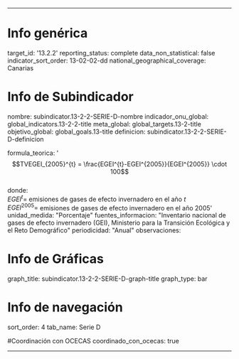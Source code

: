 ---

# Info genérica
target_id: '13.2.2'
reporting_status: complete
data_non_statistical: false
indicator_sort_order: 13-02-02-dd
national_geographical_coverage: Canarias

# Info de Subindicador
nombre: subindicator.13-2-2-SERIE-D-nombre
indicador_onu_global: global_indicators.13-2-2-title
meta_global: global_targets.13-2-title
objetivo_global: global_goals.13-title
definicion: subindicator.13-2-2-SERIE-D-definicion

formula_teorica: '$$TVEGEI_{2005}^{t} = \frac{EGEI^{t}-EGEI^{2005}}{EGEI^{2005}} \cdot 100$$ <br>
donde: <br>
$EGEI^{t} =$ emisiones de gases de efecto invernadero en el año $t$<br>
$EGEI^{2005} =$ emisiones de gases de efecto invernadero en el año 2005'
unidad_medida: "Porcentaje"
fuentes_informacion: "Inventario nacional de gases de efecto invernadero (GEI), Ministerio para la Transición Ecológica y el Reto Demográfico"
periodicidad: "Anual"
observaciones: 

# Info de Gráficas
graph_title: subindicator.13-2-2-SERIE-D-graph-title
graph_type: bar

# Info de navegación
sort_order: 4
tab_name: Serie D

#Coordinación con OCECAS
coordinado_con_ocecas: true

---